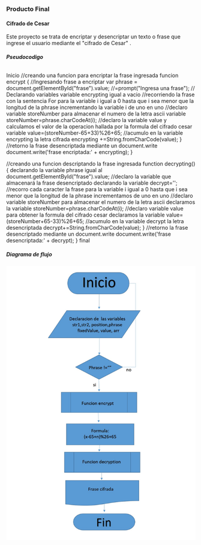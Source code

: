 ### Producto Final
#### Cifrado de Cesar
Este proyecto se trata de encriptar y desencriptar un texto o frase que ingrese el usuario mediante el "cifrado de Cesar" .
##### Pseudocodigo
###### 
Inicio
//creando una funcion para encriptar la frase ingresada
funcion encrypt {
   //Ingresando frase a encriptar
  var phrase = document.getElementById("frase").value;      //=prompt("Ingresa una frase");
  // Declarando variables
  variable encrypting igual a vacio
  //recorriendo la frase con la sentencia For
   para la variable i igual a 0 hasta que i sea menor que la longitud de la phrase incrementando la variable i de uno en uno
      //declaro variable storeNumber para almacenar el numero de la letra ascii
      variable storeNumber=phrase.charCodeAt(i);
      //declaro la variable value y calculamos el valor de la operacion hallada por la formula del cifrado cesar
      variable value=(storeNumber-65+33)%26+65;
      //acumulo en la variable encrypting la letra cifrada
      encrypting +=String.fromCharCode(value);
   }
   //retorno la frase desencriptada mediante un document.write
   document.write('frase encriptada:' + encrypting);
}

//creando una funcion descriptando la frase ingresada
function decrypting(){
declarando la variable phrase igual al document.getElementById("frase").value;
//declaro la variable que almacenará la frase desencriptado
declarando la variable decrypt='';
//recorro cada caracter la frase
para la variable i igual a 0 hasta que i sea menor que la longitud de la phrase incrementamos de uno en uno
    //declaro variable storeNumber para almacenar el numero de la letra ascii
    declaramos la variable storeNumber=phrase.charCodeAt(i);
    //declaro variable value para obtener la formula del cifrado cesar
    declaramos la variable  value=(storeNumber+65-33)%26+65;
    //acumulo en la variable decrypt la letra desencriptada
    decrypt+=String.fromCharCode(value);
}
//retorno la frase desencriptado mediante un document.write
 document.write('frase desencriptada:' + decrypt);
}
final

##### Diagrama de flujo

![diagrama](assets/docs/diagrama_de_flujo.jpg)
